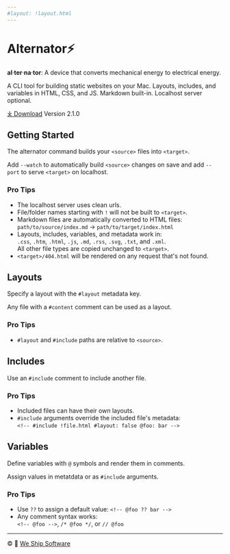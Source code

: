 ```yaml
---
#layout: !layout.html
---
```

# Alternator⚡

**al**·**ter**·**na**·**tor**:
A device that converts mechanical energy to electrical energy.

A CLI tool for building static websites on your Mac.
Layouts, includes, and variables in HTML, CSS, and JS.
Markdown built-in. Localhost server optional.

[⤓ Download](!downloads/alternator-2.1.0.pkg) Version 2.1.0

## Getting Started

The alternator command builds your `<source>` files into `<target>`.

<!-- #include !gist.html @id: 979ce70ee106d472a2dbf6b88a8cb378 -->

Add `--watch` to automatically build `<source>` changes on save and
add `--port` to serve `<target>` on localhost.

<!-- #include !gist.html @id: 1e01d425e1d896f5253a1fb3a868b3ea -->

### Pro Tips

- The localhost server uses clean urls.
- File/folder names starting with `!` will not be built to `<target>`.
- Markdown files are automatically converted to HTML files:<br />
  `path/to/source/index.md` → `path/to/target/index.html`
- Layouts, includes, variables, and metadata work in:<br />
  `.css`, `.htm`, `.html`, `.js`, `.md`, `.rss`, `.svg`, `.txt`, and `.xml`.<br />
  All other file types are copied unchanged to `<target>`.
- `<target>/404.html` will be rendered on any request that's not found.

## Layouts

Specify a layout with the `#layout` metadata key.

Any file with a `#content` comment can be used as a layout.

<!-- #include !gist.html @id: 7275044de795bb8cf55ec4f469e59070 -->
<!-- #include !gist.html @id: c3a2b1a96efdb2e9dde22320aa15e6a1 -->
<!-- #include !gist.html @id: ea8a5ee4144ca7aa8ced4e0347a89290 -->

### Pro Tips

- `#layout` and `#include` paths are relative to `<source>`.

## Includes

Use an `#include` comment to include another file.

<!-- #include !gist.html @id: a7dd36bc4c7344bd99a748f1b1311df9 -->
<!-- #include !gist.html @id: b0fd53b3be573001f7db558b88c3ab6f -->
<!-- #include !gist.html @id: a74333b4004271ffcf9c63d3d05b38ae -->
<!-- #include !gist.html @id: 44eca352d4bf967791023d0e98263f9a -->

### Pro Tips

- Included files can have their own layouts.
- `#include` arguments override the included file's metadata:<br />
  `<!-- #include !file.html #layout: false @foo: bar -->`

## Variables

Define variables with `@` symbols and render them in comments.

Assign values in metatdata or as `#include` arguments.

<!-- #include !gist.html @id: 887e91186e538519fbff65a708f8e8e0 -->
<!-- #include !gist.html @id: c312f3d02e27cd2ff360636f40055388 -->
<!-- #include !gist.html @id: 84b2e69f3ac7753d92c2ccac830a34da -->
<!-- #include !gist.html @id: 57ef98102bdfe5049a52a287fc41d9a8 -->

### Pro Tips

- Use `??` to assign a default value: `<!-- @foo ?? bar -->`
- Any comment syntax works:<br />
  `<!-- @foo -->`, `/* @foo */`, or `// @foo`

---

© 🚀 [We Ship Software](https://weshipsoftware.com)